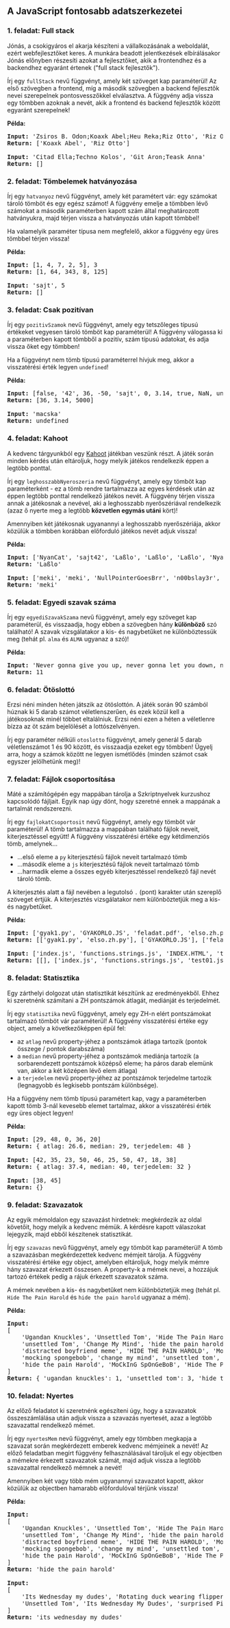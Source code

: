 <style>
    h1:first-of-type { display: none; }
</style>

# Szkriptnyelvek - 7. gyakorló feladatsor

## A JavaScript fontosabb adatszerkezetei


### 1. feladat: Full stack

Jónás, a csokigyáros el akarja készíteni a vállalkozásának a weboldalát, ezért webfejlesztőket keres. A munkára beadott jelentkezések elbírálásakor Jónás előnyben részesíti azokat a fejlesztőket, akik a frontendhez és a backendhez egyaránt értenek ("full stack fejlesztők").

Írj egy `fullStack` nevű függvényt, amely két szöveget kap paraméterül! Az első szövegben a frontend, míg a második szövegben a backend fejlesztők nevei szerepelnek pontosvesszőkkel elválasztva. A függvény adja vissza egy tömbben azoknak a nevét, akik a frontend és backend fejlesztők között egyaránt szerepelnek!

**Példa:**

<pre>
<b>Input:</b> 'Zsiros B. Odon;Koaxk Abel;Heu Reka;Riz Otto', 'Riz Otto;Rabsz Olga;Ga Zora;Trab Antal;Koaxk Abel;Winch Eszter'
<b>Return:</b> ['Koaxk Abel', 'Riz Otto']

<b>Input:</b> 'Citad Ella;Techno Kolos', 'Git Aron;Teask Anna'
<b>Return:</b> []
</pre>


### 2. feladat: Tömbelemek hatványozása

Írj egy `hatvanyoz` nevű függvényt, amely két paramétert vár: egy számokat tároló tömböt és egy egész számot! A függvény emelje a tömbben lévő számokat a második paraméterben kapott szám által meghatározott hatványukra, majd térjen vissza a hatványozás után kapott tömbbel!

Ha valamelyik paraméter típusa nem megfelelő, akkor a függvény egy üres tömbbel térjen vissza!

**Példa:**

<pre>
<b>Input:</b> [1, 4, 7, 2, 5], 3
<b>Return:</b> [1, 64, 343, 8, 125]

<b>Input:</b> 'sajt', 5
<b>Return:</b> []
</pre>


### 3. feladat: Csak pozitívan

Írj egy `pozitivSzamok` nevű függvényt, amely egy tetszőleges típusú értékeket vegyesen tároló tömböt kap paraméterül! A függvény válogassa ki a paraméterben kapott tömbből a pozitív, szám típusú adatokat, és adja vissza őket egy tömbben!

Ha a függvényt nem tömb típusú paraméterrel hívjuk meg, akkor a visszatérési érték legyen `undefined`!

**Példa:**

<pre>
<b>Input:</b> [false, '42', 36, -50, 'sajt', 0, 3.14, true, NaN, undefined, 5000]
<b>Return:</b> [36, 3.14, 5000]

<b>Input:</b> 'macska'
<b>Return:</b> undefined
</pre>


### 4. feladat: Kahoot

A kedvenc tárgyunkból egy [Kahoot](https://kahoot.it/) játékban veszünk részt. A játék során minden kérdés után eltároljuk, hogy melyik játékos rendelkezik éppen a legtöbb ponttal.

Írj egy `leghosszabbNyeroszeria` nevű függvényt, amely egy tömböt kap paraméterként - ez a tömb rendre tartalmazza az egyes kérdések után az éppen legtöbb ponttal rendelkező játékos nevét. A függvény térjen vissza annak a játékosnak a nevével, aki a leghosszabb nyerőszériával rendelkezik (azaz ő nyerte meg a legtöbb **közvetlen egymás utáni** kört)!

Amennyiben két játékosnak ugyanannyi a leghosszabb nyerőszériája, akkor közülük a tömbben korábban előforduló játékos nevét adjuk vissza!

**Példa:**

<pre>
<b>Input:</b> ['NyanCat', 'sajt42', 'Laßlo', 'Laßlo', 'Laßlo', 'NyanCat', 'NyanCat', 'sajt42']
<b>Return:</b> 'Laßlo'

<b>Input:</b> ['meki', 'meki', 'NullPointerGoesBrr', 'n00bslay3r', 'n00bslay3r']
<b>Return:</b> 'meki'
</pre>


### 5. feladat: Egyedi szavak száma

Írj egy `egyediSzavakSzama` nevű függvényt, amely egy szöveget kap paraméterül, és visszaadja, hogy ebben a szövegben hány **különböző** szó található! A szavak vizsgálatakor a kis- és nagybetűket ne különböztessük meg (tehát pl. `alma` és `ALMA` ugyanaz a szó)!

**Példa:**

<pre>
<b>Input:</b> 'Never gonna give you up, never gonna let you down, never gonna run around and desert you'
<b>Return:</b> 11
</pre>


### 6. feladat: Ötöslottó

Erzsi néni minden héten játszik az ötöslottón. A játék során 90 számból húznak ki 5 darab számot véletlenszerűen, és ezek közül kell a játékosoknak minél többet eltalálniuk. Erzsi néni ezen a héten a véletlenre bízza az öt szám bejelölését a lottószelvényen.

Írj egy paraméter nélküli `otoslotto` függvényt, amely generál 5 darab véletlenszámot 1 és 90 között, és visszaadja ezeket egy tömbben! Ügyelj arra, hogy a számok között ne legyen ismétlődés (minden számot csak egyszer jelölhetünk meg)!


### 7. feladat: Fájlok csoportosítása

Máté a számítógépén egy mappában tárolja a Szkriptnyelvek kurzushoz kapcsolódó fájljait. Egyik nap úgy dönt, hogy szeretné ennek a mappának a tartalmát rendszerezni.

Írj egy `fajlokatCsoportosit` nevű függvényt, amely egy tömböt vár paraméterül! A tömb tartalmazza a mappában található fájlok neveit, kiterjesztéssel együtt! A függvény visszatérési értéke egy kétdimenziós tömb, amelynek...

* ...első eleme a `py` kiterjesztésű fájlok neveit tartalmazó tömb
* ...második eleme a `js` kiterjesztésű fájlok neveit tartalmazó tömb
* ...harmadik eleme a összes egyéb kiterjesztéssel rendelkező fájl nevét tároló tömb.

A kiterjesztés alatt a fájl nevében a legutolsó `.` (pont) karakter után szereplő szöveget értjük. A kiterjesztés vizsgálatakor nem különböztetjük meg a kis- és nagybetűket.

**Példa:**

<pre>
<b>Input:</b> ['gyak1.py', 'GYAKORLO.JS', 'feladat.pdf', 'elso.zh.py', 'riport.txt']
<b>Return:</b> [['gyak1.py', 'elso.zh.py'], ['GYAKORLO.JS'], ['feladat.pdf', 'riport.txt']]

<b>Input:</b> ['index.js', 'functions.strings.js', 'INDEX.HTML', 'test01.js']
<b>Return:</b> [[], ['index.js', 'functions.strings.js', 'test01.js'], ['INDEX.HTML']]
</pre>


### 8. feladat: Statisztika

Egy zárthelyi dolgozat után statisztikát készítünk az eredményekből. Ehhez ki szeretnénk számítani a ZH pontszámok átlagát, mediánját és terjedelmét.

Írj egy `statisztika` nevű függvényt, amely egy ZH-n elért pontszámokat tartalmazó tömböt vár paraméterül! A függvény visszatérési értéke egy object, amely a következőképpen épül fel:

* az `atlag` nevű property-jéhez a pontszámok átlaga tartozik (pontok összege / pontok darabszáma)
* a `median` nevű property-jéhez a pontszámok mediánja tartozik (a sorbarendezett pontszámok középső eleme; ha páros darab elemünk van, akkor a két középen lévő elem átlaga)
* a `terjedelem` nevű property-jéhez az pontszámok terjedelme tartozik (legnagyobb és legkisebb pontszám különbsége).

Ha a függvény nem tömb típusú paramétert kap, vagy a paraméterben kapott tömb 3-nál kevesebb elemet tartalmaz, akkor a visszatérési érték egy üres object legyen!

**Példa:**

<pre>
<b>Input:</b> [29, 48, 0, 36, 20]
<b>Return:</b> { atlag: 26.6, median: 29, terjedelem: 48 }

<b>Input:</b> [42, 35, 23, 50, 46, 25, 50, 47, 18, 38]
<b>Return:</b> { atlag: 37.4, median: 40, terjedelem: 32 }

<b>Input:</b> [38, 45]
<b>Return:</b> {}
</pre>


### 9. feladat: Szavazatok

Az egyik mémoldalon egy szavazást hirdetnek: megkérdezik az oldal követőit, hogy melyik a kedvenc mémük. A kérdésre kapott válaszokat lejegyzik, majd ebből készítenek statisztikát.

Írj egy `szavazas` nevű függvényt, amely egy tömböt kap paraméterül! A tömb a szavazásban megkérdezettek kedvenc mémjeit tárolja. A függvény visszatérési értéke egy object, amelyben eltároljuk, hogy melyik mémre hány szavazat érkezett összesen. A property-k a mémek nevei, a hozzájuk tartozó értékek pedig a rájuk érkezett szavazatok száma.

A mémek nevében a kis- és nagybetűket nem különböztetjük meg (tehát pl. `Hide The Pain Harold` és `hide the pain harold` ugyanaz a mém).

**Példa:**

<pre>
<b>Input:</b> 
[
    'Ugandan Knuckles', 'Unsettled Tom', 'Hide The Pain Harold',
    'unsettled Tom', 'Change My Mind', 'hide the pain harold',
    'distracted boyfriend meme', 'HIDE THE PAIN HAROLD', 'Mocking Spongebob',
    'mocking spongebob', 'change my mind', 'unsettled tom',
    'hide the pain Harold', 'MoCkInG SpOnGeBoB', 'Hide The Pain Harold'
]
<b>Return:</b> { 'ugandan knuckles': 1, 'unsettled tom': 3, 'hide the pain harold': 5, 'change my mind': 2, 'distracted boyfriend meme': 1, 'mocking spongebob': 3 }
</pre>


### 10. feladat: Nyertes

Az előző feladatot ki szeretnénk egészíteni úgy, hogy a szavazatok összeszámlálása után adjuk vissza a szavazás nyertesét, azaz a legtöbb szavazattal rendelkező mémet.

Írj egy `nyertesMem` nevű függvényt, amely egy tömbben megkapja a szavazat során megkérdezett emberek kedvenc mémjeinek a nevét! Az előző feladatban megírt függvény felhasználásával tároljuk el egy objectben a mémekre érkezett szavazatok számát, majd adjuk vissza a legtöbb szavazattal rendelkező mémnek a nevét!

Amennyiben két vagy több mém ugyanannyi szavazatot kapott, akkor közülük az objectben hamarabb előfordulóval térjünk vissza!

**Példa:**

<pre>
<b>Input:</b> 
[
    'Ugandan Knuckles', 'Unsettled Tom', 'Hide The Pain Harold',
    'unsettled Tom', 'Change My Mind', 'hide the pain harold',
    'distracted boyfriend meme', 'HIDE THE PAIN HAROLD', 'Mocking Spongebob',
    'mocking spongebob', 'change my mind', 'unsettled tom',
    'hide the pain Harold', 'MoCkInG SpOnGeBoB', 'Hide The Pain Harold'
]
<b>Return:</b> 'hide the pain harold'

<b>Input:</b>
[
    'Its Wednesday my dudes', 'Rotating duck wearing flippers', 'unsettled tom',
    'Unsettled Tom', 'Its Wednesday My Dudes', 'surprised Pikachu'
]
<b>Return:</b> 'its wednesday my dudes'
</pre>